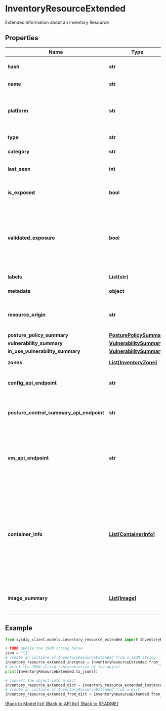 # InventoryResourceExtended

Extended information about an Inventory Resource

## Properties

Name | Type | Description | Notes
------------ | ------------- | ------------- | -------------
**hash** | **str** | Resource unique identifier | 
**name** | **str** | Resource name | 
**platform** | **str** | The resource platform (such as AWS, GCP, Kubernetes, or Azure) | 
**type** | **str** | The resource type | 
**category** | **str** | The resource category | 
**last_seen** | **int** | Last scan date as unix timestamp | 
**is_exposed** | **bool** | Indicates if a resource is exposed to the internet | [optional] 
**validated_exposure** | **bool** | Indicates if a resource which is exposed to the internet could be reach by our network exposure validator | [optional] 
**labels** | **List[str]** | The resource labels | 
**metadata** | **object** | The resource metadata | 
**resource_origin** | **str** | Where a resource was collected (Code, Deployed) | 
**posture_policy_summary** | [**PosturePolicySummary**](PosturePolicySummary.md) |  | [optional] 
**vulnerability_summary** | [**VulnerabilitySummary**](VulnerabilitySummary.md) |  | [optional] 
**in_use_vulnerability_summary** | [**VulnerabilitySummary**](VulnerabilitySummary.md) |  | [optional] 
**zones** | [**List[InventoryZone]**](InventoryZone.md) | Resource zones | 
**config_api_endpoint** | **str** | A link that provides the resource configuration. | [optional] 
**posture_control_summary_api_endpoint** | **str** | A link that provides the posture control summary. | [optional] 
**vm_api_endpoint** | **str** | A link that provides vulnerability management information about an image (Images only). | [optional] 
**container_info** | [**List[ContainerInfo]**](ContainerInfo.md) | List of containers (with some of kubernetes metadata) belonging to this kubernetes workload. If resource is not kubernetes workload this fild will be empty. | [optional] 
**image_summary** | [**List[Image]**](Image.md) | Images used by the workload (Workloads only) | [optional] 

## Example

```python
from sysdig_client.models.inventory_resource_extended import InventoryResourceExtended

# TODO update the JSON string below
json = "{}"
# create an instance of InventoryResourceExtended from a JSON string
inventory_resource_extended_instance = InventoryResourceExtended.from_json(json)
# print the JSON string representation of the object
print(InventoryResourceExtended.to_json())

# convert the object into a dict
inventory_resource_extended_dict = inventory_resource_extended_instance.to_dict()
# create an instance of InventoryResourceExtended from a dict
inventory_resource_extended_from_dict = InventoryResourceExtended.from_dict(inventory_resource_extended_dict)
```
[[Back to Model list]](../README.md#documentation-for-models) [[Back to API list]](../README.md#documentation-for-api-endpoints) [[Back to README]](../README.md)


